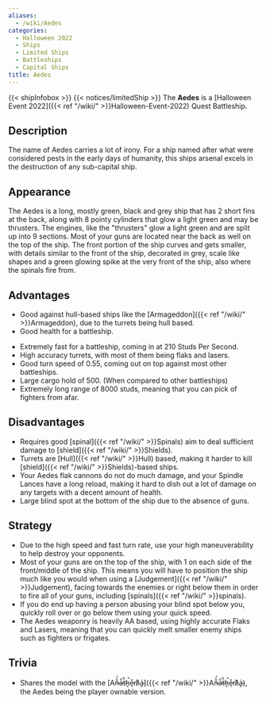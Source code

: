 ```yaml
---
aliases:
  - /wiki/Aedes
categories:
  - Halloween 2022
  - Ships
  - Limited Ships
  - Battleships
  - Capital Ships
title: Aedes
---
```


{{< shipInfobox >}} {{< notices/limitedShip >}} The **Aedes** is a [Halloween Event 2022]({{< ref "/wiki/" >}}Halloween-Event-2022) Quest Battleship.

## Description

The name of Aedes carries a lot of irony. For a ship named after what were considered pests in the early days of humanity, this ships arsenal excels in the destruction of any sub-capital ship.

## Appearance

The Aedes is a long, mostly green, black and grey ship that has 2 short fins at the back, along with 8 pointy cylinders that glow a light green and may be thrusters. The engines, like the "thrusters" glow a light green and are split up into 9 sections. Most of your guns are located near the back as well on the top of the ship. The front portion of the ship curves and gets smaller, with details similar to the front of the ship, decorated in grey, scale like shapes and a green glowing spike at the very front of the ship, also where the spinals fire from.

## Advantages

- Good against hull-based ships like the [Armageddon]({{< ref "/wiki/" >}}Armageddon), due to the turrets being hull based.
- Good health for a battleship.

<!-- -->

- Extremely fast for a battleship, coming in at 210 Studs Per Second.
- High accuracy turrets, with most of them being flaks and lasers.
- Good turn speed of 0.55, coming out on top against most other battleships.
- Large cargo hold of 500. (When compared to other battleships)
- Extremely long range of 8000 studs, meaning that you can pick of fighters from afar.

## Disadvantages

- Requires good [spinal]({{< ref "/wiki/" >}}Spinals) aim to deal sufficient damage to [shield]({{< ref "/wiki/" >}}Shields).
- Turrets are [Hull]({{< ref "/wiki/" >}}Hull) based, making it harder to kill [shield]({{< ref "/wiki/" >}}Shields)-based ships.
- Your Aedes flak cannons do not do much damage, and your Spindle Lances have a long reload, making it hard to dish out a lot of damage on any targets with a decent amount of health.
- Large blind spot at the bottom of the ship due to the absence of guns.

## Strategy

- Due to the high speed and fast turn rate, use your high maneuverability to help destroy your opponents.
- Most of your guns are on the top of the ship, with 1 on each side of the front/middle of the ship. This means you will have to position the ship much like you would when using a [Judgement]({{< ref "/wiki/" >}}Judgement), facing towards the enemies or right below them in order to fire all of your guns, including [spinals]({{< ref "/wiki/" >}}spinals).
- If you do end up having a person abusing your blind spot below you, quickly roll over or go below them using your quick speed.
- The Aedes weaponry is heavily AA based, using highly accurate Flaks and Lasers, meaning that you can quickly melt smaller enemy ships such as fighters or frigates.

## Trivia

- Shares the model with the [An̶͋̈́a̶̍̆t̵̀̏h̷͓̚e̵̩͒m̷͗͊a̴̬͗]({{< ref "/wiki/" >}}An̶͋̈́a̶̍̆t̵̀̏h̷͓̚e̵̩͒m̷͗͊a̴̬͗), the Aedes being the player ownable version.
